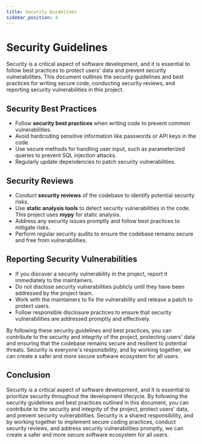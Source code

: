 ```yaml
---
title: Security Guidelines
sidebar_position: 4
---
```


# Security Guidelines

Security is a critical aspect of software development, and it is essential to follow best practices to protect users' data and prevent security vulnerabilities. This document outlines the security guidelines and best practices for writing secure code, conducting security reviews, and reporting security vulnerabilities in this project.

## **Security Best Practices**

- Follow **security best practices** when writing code to prevent common vulnerabilities.
- Avoid hardcoding sensitive information like passwords or API keys in the code.
- Use secure methods for handling user input, such as parameterized queries to prevent SQL injection attacks.
- Regularly update dependencies to patch security vulnerabilities.

## **Security Reviews**

- Conduct **security reviews** of the codebase to identify potential security risks.
- Use **static analysis tools** to detect security vulnerabilities in the code. This project uses **mypy** for static analysis.
- Address any security issues promptly and follow best practices to mitigate risks.
- Perform regular security audits to ensure the codebase remains secure and free from vulnerabilities.

## **Reporting Security Vulnerabilities**

- If you discover a security vulnerability in the project, report it immediately to the maintainers.
- Do not disclose security vulnerabilities publicly until they have been addressed by the project team.
- Work with the maintainers to fix the vulnerability and release a patch to protect users.
- Follow responsible disclosure practices to ensure that security vulnerabilities are addressed promptly and effectively.

By following these security guidelines and best practices, you can contribute to the security and integrity of the project, protecting users' data and ensuring that the codebase remains secure and resilient to potential threats. Security is everyone's responsibility, and by working together, we can create a safer and more secure software ecosystem for all users.

## **Conclusion**

Security is a critical aspect of software development, and it is essential to prioritize security throughout the development lifecycle. By following the security guidelines and best practices outlined in this document, you can contribute to the security and integrity of the project, protect users' data, and prevent security vulnerabilities. Security is a shared responsibility, and by working together to implement secure coding practices, conduct security reviews, and address security vulnerabilities promptly, we can create a safer and more secure software ecosystem for all users. 


